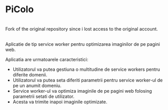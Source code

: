 # PiColo
<br>
Fork of the original repository since i lost access to the original account.
<br><br>
<p>
  Aplicatie de tip service worker pentru optimizarea imaginilor de pe pagini web.
</p>
<p>
  Aplicatia are urmatoarele caracteristici:
</p>
<ul>
  <li>Utilizatorul va putea gestiuna o multitudine de service workers pentru diferite domenii.</li>
  <li>Utilizatorul va putea seta diferiti parametrii pentru service worker-ul de pe un anumit domeniu.</li>
  <li>Service worker-ul va optimiza imaginile de pe pagini web folosing parametrii setati de utilizator.</li>
  <li>Acesta va trimite inapoi imaginile optimizate.</li>
</ul>
</section>
